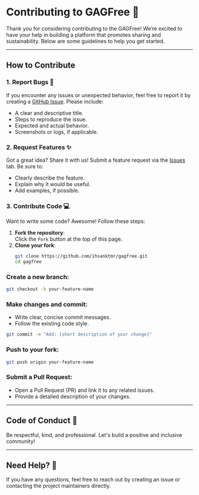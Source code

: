 # Contributing to GAGFree 🙌

Thank you for considering contributing to the GAGFree! We’re excited to have your help in building a platform that promotes sharing and sustainability. Below are some guidelines to help you get started.

---

## How to Contribute  

### 1. Report Bugs 🐛  
If you encounter any issues or unexpected behavior, feel free to report it by creating a [GitHub Issue](https://github.com/ihsanktmr/gagfree/issues). Please include:  
- A clear and descriptive title.  
- Steps to reproduce the issue.  
- Expected and actual behavior.  
- Screenshots or logs, if applicable.  

### 2. Request Features ✨  
Got a great idea? Share it with us! Submit a feature request via the [Issues](https://github.com/ihsanktmr/gagfree/issues) tab. Be sure to:  
- Clearly describe the feature.  
- Explain why it would be useful.  
- Add examples, if possible.

### 3. Contribute Code 💻  
Want to write some code? Awesome! Follow these steps:  
1. **Fork the repository**:  
   Click the `Fork` button at the top of this page.  
2. **Clone your fork**:  
   ```bash
   git clone https://github.com/ihsanktmr/gagfree.git
   cd gagfree

### Create a new branch:
```bash
git checkout -b your-feature-name
```

### Make changes and commit:
- Write clear, concise commit messages.
- Follow the existing code style.

```bash
git commit -m "Add: [short description of your change]"
```

### Push to your fork:
```bash
git push origin your-feature-name
```

### Submit a Pull Request:
- Open a Pull Request (PR) and link it to any related issues.
- Provide a detailed description of your changes.

---

## Code of Conduct 🤝
Be respectful, kind, and professional. Let's build a positive and inclusive community!

---

## Need Help? 🤔
If you have any questions, feel free to reach out by creating an issue or contacting the project maintainers directly.